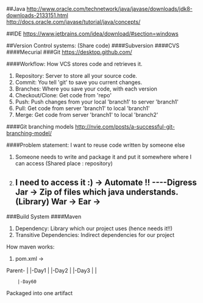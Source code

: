##Java
http://www.oracle.com/technetwork/java/javase/downloads/jdk8-downloads-2133151.html
http://docs.oracle.com/javase/tutorial/java/concepts/

##IDE
https://www.jetbrains.com/idea/download/#section=windows

##Version Control systems: (Share code)
####Subversion
####CVS
####Mecurial
###Git
https://desktop.github.com/

####Workflow: How VCS stores code and retrieves it.

1. Repository: Server to store all your source code.
2. Commit: You tell 'git' to save you current changes.
3. Branches: Where you save your code, with each version
4. Checkout/Clone: Get code from 'repo'
5. Push: Push changes from your local 'branch1' to server 'branch1'
6. Pull: Get code from server 'branch1' to local 'branch1'
7. Merge: Get code from server 'branch1' to local 'branch2'

####Git branching models
http://nvie.com/posts/a-successful-git-branching-model/

####Problem statement: I want to reuse code written by someone else
1. Someone needs to write and package it and put it somewhere where I can access (Shared place : repository)
2. I need to access it :) -> Automate !!
    ----Digress
        Jar -> Zip of files which java understands. (Library)
        War ->
        Ear ->
    -----

###Build System
####Maven
1. Dependency: Library which our project uses (hence needs it!!)
2. Transitive Dependencies: Indirect dependencies for our project

How maven works:
1. pom.xml -> 


Parent-
        |
        |-Day1
        |
        |-Day2
        |
        |-Day3
        |
        |
        
        
        |-Day60


Packaged into one artifact

